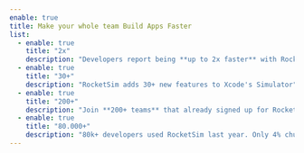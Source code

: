 ```yaml
---
enable: true
title: Make your whole team Build Apps Faster
list:
  - enable: true
    title: "2x"
    description: "Developers report being **up to 2x faster** with RocketSim."
  - enable: true
    title: "30+"
    description: "RocketSim adds 30+ new features to Xcode's Simulator"
  - enable: true
    title: "200+"
    description: "Join **200+ teams** that already signed up for RocketSim for Teams"
  - enable: true
    title: "80.000+"
    description: "80k+ developers used RocketSim last year. Only 4% churned." # TODO: add one more fact
---
```


